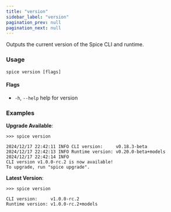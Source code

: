 ```yaml
---
title: "version"
sidebar_label: "version"
pagination_prev: null
pagination_next: null
---
```


Outputs the current version of the Spice CLI and runtime.

### Usage

```shell
spice version [flags]
```

#### Flags

- `-h`, `--help` help for version

### Examples

**Upgrade Available**:

```shell
>>> spice version

2024/12/17 22:42:11 INFO CLI version:     v0.18.3-beta
2024/12/17 22:42:13 INFO Runtime version: v0.20.0-beta+models
2024/12/17 22:42:14 INFO
CLI version v1.0.0-rc.2 is now available!
To upgrade, run "spice upgrade".
```

**Latest Version**:

```shell
>>> spice version

CLI version:     v1.0.0-rc.2
Runtime version: v1.0.0-rc.2+models
```
